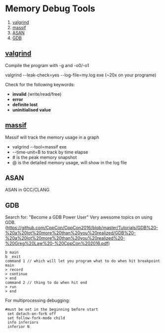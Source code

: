 # Memory Debug Tools
1. [valgrind](#valgrind)
2. [massif](#massif)
3. [ASAN](#ASAN)
4. [GDB](#GDB)


## [valgrind](http://www.valgrind.org/docs/manual/quick-start.html)

Compile the program with -g and -o0/-o1

valgrind --leak-check=yes --log-file=my.log exe (~20x on your programe)

Check for the following keywords:

- **invalid** (write/read/free)
- **error**
- **definite lost**
- **uninitialised value**

## [massif](http://valgrind.org/docs/manual/ms-manual.html)

Massif will track the memory usage in a graph
- valgrind --tool=massif exe
- --time-unit=B to track by time elapse
- \# is the peak memory snapshot
- @ is the detailed memory usage, will show in the log file

## ASAN
ASAN in GCC/CLANG

## GDB
Search for: "Become a GDB Power User" Very awesome topics on using GDB.
(https://github.com/CppCon/CppCon2016/blob/master/Tutorials/GDB%20-%20a%20lot%20more%20than%20you%20realized/GDB%20-%20a%20lot%20more%20than%20you%20realized%20-%20Greg%20Law%20-%20CppCon%202016.pdf)
```make
b main
b _exit
command 1 // which will let you program what to do when hit breakpoint main
> record
> continue
> end
command 2 // thing to do when hit end
> run
> end
```
For multiprocessing debugging:
```make
#must be set in the beginning before start
 set detach-on-fork off
 set follow-fork-mode child
 info inferiors
 inferior N

```
